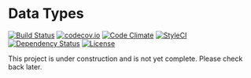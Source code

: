 # Data Types

[![Build Status](https://travis-ci.org/themichaelhall/datatypes.svg?branch=master)](https://travis-ci.org/themichaelhall/datatypes)
[![codecov.io](https://codecov.io/gh/themichaelhall/datatypes/coverage.svg?branch=master)](https://codecov.io/gh/themichaelhall/datatypes?branch=master)
[![Code Climate](https://codeclimate.com/github/themichaelhall/datatypes/badges/gpa.svg)](https://codeclimate.com/github/themichaelhall/datatypes)
[![StyleCI](https://styleci.io/repos/60113501/shield?style=flat)](https://styleci.io/repos/60113501)
[![Dependency Status](https://www.versioneye.com/user/projects/5782a2fc76ef400023bd88c0/badge.svg?style=flat)](https://www.versioneye.com/user/projects/5782a2fc76ef400023bd88c0)
[![License](https://poser.pugx.org/datatypes/datatypes/license)](https://packagist.org/packages/datatypes/datatypes)

This project is under construction and is not yet complete. Please check back later.
